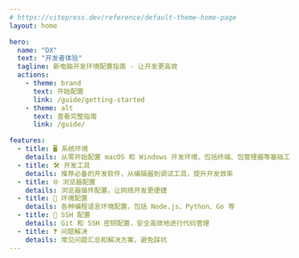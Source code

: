 ```yaml
---
# https://vitepress.dev/reference/default-theme-home-page
layout: home

hero:
  name: "DX"
  text: "开发者体验"
  tagline: 新电脑开发环境配置指南 - 让开发更高效
  actions:
    - theme: brand
      text: 开始配置
      link: /guide/getting-started
    - theme: alt
      text: 查看完整指南
      link: /guide/

features:
  - title: 🖥️ 系统环境
    details: 从零开始配置 macOS 和 Windows 开发环境，包括终端、包管理器等基础工具
  - title: 🛠️ 开发工具
    details: 推荐必备的开发软件，从编辑器到调试工具，提升开发效率
  - title: 🌐 浏览器配置
    details: 浏览器插件配置，让网络开发更便捷
  - title: 🔧 环境配置
    details: 各种编程语言环境配置，包括 Node.js、Python、Go 等
  - title: 🔐 SSH 配置
    details: Git 和 SSH 密钥配置，安全高效地进行代码管理
  - title: ❓ 问题解决
    details: 常见问题汇总和解决方案，避免踩坑
---
```


